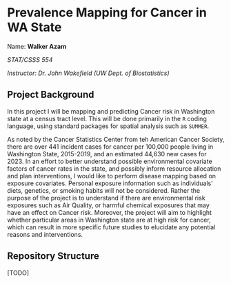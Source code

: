 # Prevalence Mapping for Cancer in WA State
Name: **Walker Azam**

*STAT/CSSS 554*

*Instructor: Dr. John Wakefield (UW Dept. of Biostatistics)*



## Project Background
In this project I will be  mapping and predicting Cancer risk in Washington state at a census tract level. This will be done primarily in the ``R`` coding language, using standard packages for spatial analysis such as ``SUMMER``.

As noted by the Cancer Statistics Center from teh American Cancer Society, there are over 441 incident cases for cancer per 100,000 people living in Washington State, 2015-2019, and an estimated 44,630 new cases for 2023. In an effort to better understand possible environmental covariate factors of cancer rates in the state, and possibly inform resource allocation and plan interventions, I would like to perform disease mapping based on exposure covariates. Personal exposure information such as individuals' diets, genetics, or smoking habits will not be considered. Rather the purpose of the project is to understand if there are environmental risk exposures such as Air Quality, or harmful chemical exposures that may have an effect on Cancer risk. Moreover, the project will aim to highlight whether particular areas in Washington state are at high risk for cancer, which can result in more specific future studies to elucidate any potential reasons and interventions.

## Repository Structure

[TODO]
